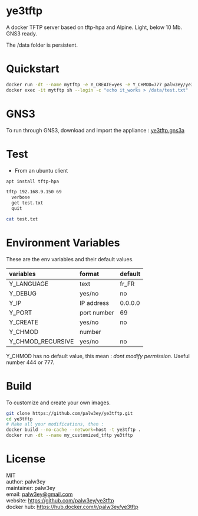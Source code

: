 # ye3tftp

A docker TFTP server based on tftp-hpa and Alpine. Light, below 10 Mb. GNS3 ready.

The /data folder is persistent.

# Quickstart

```bash
docker run -dt --name mytftp -e Y_CREATE=yes -e Y_CHMOD=777 palw3ey/ye3tftp
docker exec -it mytftp sh --login -c "echo it_works > /data/test.txt"
```

# GNS3

To run through GNS3, download and import the appliance : [ye3tftp.gns3a](https://raw.githubusercontent.com/palw3ey/ye3tftp/master/ye3tftp.gns3a)

# Test

-   From an ubuntu client  

```bash
apt install tftp-hpa

tftp 192.168.9.150 69
  verbose
  get test.txt
  quit

cat test.txt
```

# Environment Variables

These are the env variables and their default values.

| variables | format | default |
| :- |:- |:- |
|Y_LANGUAGE | text | fr_FR |
|Y_DEBUG | yes/no | no |
|Y_IP | IP address | 0.0.0.0 |
|Y_PORT | port number | 69 |
|Y_CREATE | yes/no | no |
|Y_CHMOD | number | |
|Y_CHMOD_RECURSIVE | yes/no | no |

Y_CHMOD has no default value, this mean : *dont modify permission.* Useful number 444 or 777.

# Build

To customize and create your own images.

```bash
git clone https://github.com/palw3ey/ye3tftp.git
cd ye3tftp
# Make all your modifications, then :
docker build --no-cache --network=host -t ye3tftp .
docker run -dt --name my_customized_tftp ye3tftp
```

# License

MIT  
author: palw3ey  
maintainer: palw3ey  
email: palw3ey@gmail.com  
website: https://github.com/palw3ey/ye3tftp  
docker hub: https://hub.docker.com/r/palw3ey/ye3tftp
